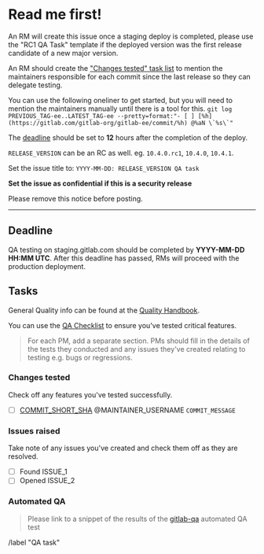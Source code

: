 # Read me first!

An RM will create this issue once a staging deploy is completed,
please use the "RC1 QA Task" template if the deployed version was the first release candidate of
a new major version.

An RM should create the ["Changes tested" task list](#changes-tested) to mention the maintainers responsible for each commit since the last release so they can delegate testing.

You can use the following oneliner to get started, but you will need to mention the maintainers manually until there is a tool for this. ```git log PREVIOUS_TAG-ee..LATEST_TAG-ee --pretty=format:"- [ ] [%h](https://gitlab.com/gitlab-org/gitlab-ee/commit/%h) @%aN \`%s\`"```

The [deadline](#deadline) should be set to **12** hours after the completion of the deploy.

`RELEASE_VERSION` can be an RC as well. eg. `10.4.0.rc1`, `10.4.0`, `10.4.1`.

Set the issue title to: `YYYY-MM-DD: RELEASE_VERSION QA task`

**Set the issue as confidential if this is a security release**

Please remove this notice before posting.

------

## Deadline

QA testing on staging.gitlab.com should be completed by **YYYY-MM-DD HH:MM UTC**.
After this deadline has passed, RMs will proceed with the production deployment.

## Tasks

General Quality info can be found at the [Quality Handbook](https://about.gitlab.com/handbook/quality/).

You can use the [QA Checklist](https://gitlab.com/gitlab-org/release/docs/blob/master/general/qa-checklist.md)
to ensure you've tested critical features.

> For each PM, add a separate section. PMs should fill in the details of the
tests they conducted and any issues they've created relating to testing e.g. bugs or regressions.

### Changes tested

Check off any features you've tested successfully.

- [ ] [COMMIT_SHORT_SHA](LINK_TO_COMMIT) @MAINTAINER_USERNAME `COMMIT_MESSAGE`

### Issues raised

Take note of any issues you've created and check them off as they are resolved.

- [ ] Found ISSUE_1
- [ ] Opened ISSUE_2

### Automated QA

> Please link to a snippet of the results of the [gitlab-qa](https://gitlab.com/gitlab-org/gitlab-qa) automated QA test

/label "QA task"
